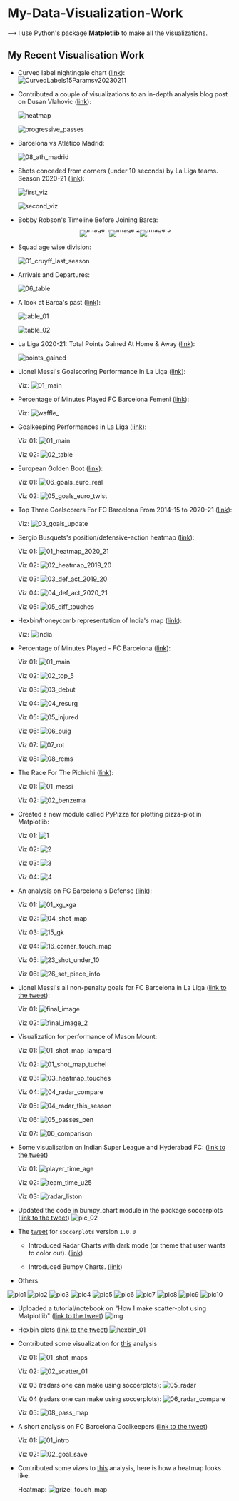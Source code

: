 # My-Data-Visualization-Work

⟿ I use Python's package **Matplotlib** to make all the visualizations.

## My Recent Visualisation Work

* Curved label nightingale chart ([link](https://x.com/slothfulwave612/status/1624444305418113027?s=20)):
  ![CurvedLabels15Paramsv20230211](https://github.com/Slothfulwave612/My-Data-Visualization-Work/assets/33928040/c67a219b-46be-4af4-ba75-5f2c79a2916d)

* Contributed a couple of visualizations to an in-depth analysis blog post on Dusan Vlahovic ([link](https://twitter.com/slothfulwave612/status/1409438954047246336](https://x.com/slothfulwave612/status/1483447207022202881?s=20))):

  ![heatmap](https://github.com/Slothfulwave612/My-Data-Visualization-Work/assets/33928040/9486f56b-8cfd-45d7-83cd-c8af99885571)

  ![progressive_passes](https://github.com/Slothfulwave612/My-Data-Visualization-Work/assets/33928040/2304a591-b142-4c25-a846-2ef7a5f4d8df)

* Barcelona vs Atlético Madrid:

  ![08_ath_madrid](https://github.com/Slothfulwave612/My-Data-Visualization-Work/assets/33928040/6ee0e71d-ca80-43f8-a4c3-35060d9cf71f)

* Shots conceded from corners (under 10 seconds) by La Liga teams. Season 2020-21 ([link](https://twitter.com/slothfulwave612/status/1409438954047246336)):
  
  ![first_viz](https://user-images.githubusercontent.com/33928040/148647577-c2f77dd0-f679-4f47-b818-28ab9406a9a3.jpg)
  
  ![second_viz](https://user-images.githubusercontent.com/33928040/148647590-6cdebb4e-6cc0-4f06-84fc-9814111a82a6.jpg)

* Bobby Robson's Timeline Before Joining Barca:

  <div style="display: flex; justify-content: center; line-height: 0;">
    <img src="https://github.com/Slothfulwave612/My-Data-Visualization-Work/assets/33928040/7f2e5408-40a8-4aa7-a27e-fd3900f7f7da" alt="Image 1" style="margin: 0; padding: 0;">
    <img src="https://github.com/Slothfulwave612/My-Data-Visualization-Work/assets/33928040/b8939bf0-14ce-4a73-ac3a-2799e5a1b92a" alt="Image 2" style="margin: 0; padding: 0;">
    <img src="https://github.com/Slothfulwave612/My-Data-Visualization-Work/assets/33928040/784a7aae-f6e4-4638-aa45-4b70acae7375" alt="Image 3" style="margin: 0; padding: 0;">
  </div>

* Squad age wise division:

  ![01_cruyff_last_season](https://github.com/Slothfulwave612/My-Data-Visualization-Work/assets/33928040/3d5c487b-fe43-434d-bc82-ab48813fe762)

* Arrivals and Departures:
  
  ![06_table](https://github.com/Slothfulwave612/My-Data-Visualization-Work/assets/33928040/7cc473f9-2dae-4878-b405-45c76253d885)

* A look at Barca's past ([link](https://twitter.com/slothfulwave612/status/1398682584184352770?s=20)):
  
  ![table_01](https://user-images.githubusercontent.com/33928040/148647506-b07b07a6-cdf6-4f78-863d-cae84233ce22.jpg)
  
  ![table_02](https://user-images.githubusercontent.com/33928040/148647529-7a4ac0fc-8365-49f4-86a9-4f9106dc766e.jpg)

* La Liga 2020-21: Total Points Gained At Home & Away ([link](https://twitter.com/slothfulwave612/status/1398366872878215168?s=20)):
  
  ![points_gained](https://user-images.githubusercontent.com/33928040/148647476-1b88b5de-96da-4289-aaec-eb5512d142cb.jpg)

* Lionel Messi's Goalscoring Performance In La Liga ([link](https://twitter.com/slothfulwave612/status/1394681828041056256?s=20)):
  
  Viz: ![01_main](https://user-images.githubusercontent.com/33928040/118683578-20e04e00-b81f-11eb-892c-981c0cf78149.jpg)

* Percentage of Minutes Played FC Barcelona Femeni ([link](https://twitter.com/slothfulwave612/status/1393954514810458120?s=20)):
  
  Viz: ![waffle_](https://user-images.githubusercontent.com/33928040/118403340-9ca99180-b68b-11eb-85d1-3b9a36e133fd.jpg)

* Goalkeeping Performances in La Liga ([link](https://twitter.com/slothfulwave612/status/1393917592675311616?s=20)):
  
  Viz 01: ![01_main](https://user-images.githubusercontent.com/33928040/118403379-bd71e700-b68b-11eb-91c1-1d9a7da06fcf.jpg)
  
  Viz 02: ![02_table](https://user-images.githubusercontent.com/33928040/118403395-c5318b80-b68b-11eb-963c-c9530ee727b2.jpg)

* European Golden Boot ([link](https://twitter.com/slothfulwave612/status/1392893492171444225?s=20)):
  
  Viz 01: ![06_goals_euro_real](https://user-images.githubusercontent.com/33928040/118163271-6b3c8600-b43f-11eb-8397-c104fcc4f2dc.jpg)

  Viz 02: ![05_goals_euro_twist](https://user-images.githubusercontent.com/33928040/118163283-6e377680-b43f-11eb-94dd-0779ffdf98bf.jpg)

* Top Three Goalscorers For FC Barcelona From 2014-15 to 2020-21 ([link](https://twitter.com/slothfulwave612/status/1392450387152572419?s=20)):

  Viz: ![03_goals_update](https://user-images.githubusercontent.com/33928040/117973270-cd1ac400-b349-11eb-8f6d-89cf0fd5169e.jpg)

* Sergio Busquets's position/defensive-action heatmap ([link](https://twitter.com/slothfulwave612/status/1392173213661024257?s=20)):

  Viz 01: ![01_heatmap_2020_21](https://user-images.githubusercontent.com/33928040/117972872-4bc33180-b349-11eb-9c83-28cbcb474647.jpg)
  
  Viz 02: ![02_heatmap_2019_20](https://user-images.githubusercontent.com/33928040/117972879-4ebe2200-b349-11eb-81ae-cdfa3583b578.jpg)
  
  Viz 03: ![03_def_act_2019_20](https://user-images.githubusercontent.com/33928040/117972886-5087e580-b349-11eb-9b49-f9339b6820df.jpg)
  
  Viz 04: ![04_def_act_2020_21](https://user-images.githubusercontent.com/33928040/117972889-51b91280-b349-11eb-88e6-3488f6d54e9f.jpg)
  
  Viz 05: ![05_diff_touches](https://user-images.githubusercontent.com/33928040/117972894-5382d600-b349-11eb-819b-a39764191d11.jpg)


* Hexbin/honeycomb representation of India's map ([link](https://twitter.com/slothfulwave612/status/1387117022031450116?s=20)):
  
  Viz: ![india](https://user-images.githubusercontent.com/33928040/116296485-ec491b80-a7b7-11eb-98b7-334828c28e7f.jpg)

* Percentage of Minutes Played - FC Barcelona ([link](https://twitter.com/slothfulwave612/status/1386682250326990851?s=20)):
  
  Viz 01: ![01_main](https://user-images.githubusercontent.com/33928040/116111557-630ce880-a6d4-11eb-91da-2430cc276d4a.jpg)

  Viz 02: ![02_top_5](https://user-images.githubusercontent.com/33928040/116111567-67390600-a6d4-11eb-907d-238ff8133f1d.jpg)
  
  Viz 03: ![03_debut](https://user-images.githubusercontent.com/33928040/116111587-6b652380-a6d4-11eb-9b27-0bef61f97a2d.jpg)

  Viz 04: ![04_resurg](https://user-images.githubusercontent.com/33928040/116111608-7029d780-a6d4-11eb-8390-23364cf9a952.jpg)

  Viz 05: ![05_injured](https://user-images.githubusercontent.com/33928040/116111638-761fb880-a6d4-11eb-8bb7-632aed95b4c9.jpg)

  Viz 06: ![06_puig](https://user-images.githubusercontent.com/33928040/116111654-7ae46c80-a6d4-11eb-89b8-0600dd2991fa.jpg)

  Viz 07: ![07_rot](https://user-images.githubusercontent.com/33928040/116111675-7f108a00-a6d4-11eb-849e-0b1fc90388ff.jpg)

  Viz 08: ![08_rems](https://user-images.githubusercontent.com/33928040/116111691-846dd480-a6d4-11eb-9854-11cdebc7c0f9.jpg)

* The Race For The Pichichi ([link](https://twitter.com/slothfulwave612/status/1385993686928936961)):
  
  Viz 01: ![01_messi](https://user-images.githubusercontent.com/33928040/115965866-c36f1f00-a548-11eb-849c-75d4f275c014.jpg)

  Viz 02: ![02_benzema](https://user-images.githubusercontent.com/33928040/115965871-ca962d00-a548-11eb-9149-6d4a42cbfcb5.jpg)

* Created a new module called PyPizza for plotting pizza-plot in Matplotlib:
  
  Viz 01: ![1](https://user-images.githubusercontent.com/33928040/114020519-4f1c5680-988d-11eb-8e73-c08d76f8c247.jpg)
  
  Viz 02: ![2](https://user-images.githubusercontent.com/33928040/114020533-53e10a80-988d-11eb-97b9-a5174d6db19b.jpg)
  
  Viz 03: ![3](https://user-images.githubusercontent.com/33928040/114020543-56436480-988d-11eb-832f-cf7f7d106b6d.jpg)
  
  Viz 04: ![4](https://user-images.githubusercontent.com/33928040/114020549-580d2800-988d-11eb-834b-7ec83d0e7efe.jpg)

* An analysis on FC Barcelona's Defense ([link](https://www.patreon.com/posts/49613854)):
  
  Viz 01: ![01_xg_xga](https://user-images.githubusercontent.com/33928040/112846166-61470980-90c3-11eb-9268-730d871c2b86.jpg)
  
  Viz 02: ![04_shot_map](https://user-images.githubusercontent.com/33928040/112849932-2c3cb600-90c7-11eb-989d-54c223a41e52.jpg)
  
  Viz 03: ![15_gk](https://user-images.githubusercontent.com/33928040/112850044-47a7c100-90c7-11eb-997a-beb7d12b7e13.jpg)
  
  Viz 04: ![16_corner_touch_map](https://user-images.githubusercontent.com/33928040/112850188-6b6b0700-90c7-11eb-95a7-1248ac34cd85.jpg)

  Viz 05: ![23_shot_under_10](https://user-images.githubusercontent.com/33928040/112850298-7faf0400-90c7-11eb-9d37-fdc175b6e158.jpg)

  Viz 06: ![26_set_piece_info](https://user-images.githubusercontent.com/33928040/112850361-8d648980-90c7-11eb-83ed-f5f03ce43870.jpg)
  
* Lionel Messi's all non-penalty goals for FC Barcelona in La Liga ([link to the tweet](https://twitter.com/slothfulwave612/status/1376607122075623425?s=20)):

  Viz 01: ![final_image](https://user-images.githubusercontent.com/33928040/112939406-0bb54000-9149-11eb-92c6-efa0f1aebdd6.jpg)
  
  Viz 02: ![final_image_2](https://user-images.githubusercontent.com/33928040/112939454-1ec81000-9149-11eb-8480-4486ce551035.jpg)

* Visualization for performance of Mason Mount:
  
  Viz 01: ![01_shot_map_lampard](https://user-images.githubusercontent.com/33928040/107977136-a82fe280-6fe0-11eb-8fb6-c50023434429.jpg)
  
  Viz 02: ![01_shot_map_tuchel](https://user-images.githubusercontent.com/33928040/107977155-aebe5a00-6fe0-11eb-87da-8c2b573ee984.jpg)

  Viz 03: ![03_heatmap_touches](https://user-images.githubusercontent.com/33928040/107977163-b1b94a80-6fe0-11eb-94e2-5d85964ba7df.jpg)
  
  Viz 04: ![04_radar_compare](https://user-images.githubusercontent.com/33928040/107977172-b3830e00-6fe0-11eb-8aea-e2083dc955af.jpg)
  
  Viz 05: ![04_radar_this_season](https://user-images.githubusercontent.com/33928040/107977176-b54cd180-6fe0-11eb-89da-963cb1a93053.jpg)
  
  Viz 06: ![05_passes_pen](https://user-images.githubusercontent.com/33928040/107977186-b847c200-6fe0-11eb-9907-7814bcaf45bc.jpg)

  Viz 07: ![06_comparison](https://user-images.githubusercontent.com/33928040/107977203-bbdb4900-6fe0-11eb-92f7-1665a28b5096.jpg)

* Some visualisation on Indian Super League and Hyderabad FC: ([link to the tweet](https://twitter.com/slothfulwave612/status/1359126086005624835?s=20))
  
  Viz 01: ![player_time_age](https://user-images.githubusercontent.com/33928040/106360908-19b13500-6341-11eb-9b6e-81051368293e.jpg)
  
  Viz 02: ![team_time_u25](https://user-images.githubusercontent.com/33928040/106360912-1cac2580-6341-11eb-9419-ad391eda97f9.jpg)
  
  Viz 03: ![radar_liston](https://user-images.githubusercontent.com/33928040/106360911-1b7af880-6341-11eb-93e5-78cfca79d3ee.jpg)

* Updated the code in bumpy_chart module in the package soccerplots ([link to the tweet](https://twitter.com/slothfulwave612/status/1350797618775900161/photo/1))
  ![pic_02](https://user-images.githubusercontent.com/33928040/105451471-a05f7580-5ca2-11eb-82b6-dd59749d40e4.jpg)
  
* The [tweet](https://twitter.com/slothfulwave612/status/1302687209439412224) for `soccerplots` version `1.0.0`
  
  * Introduced Radar Charts with dark mode (or theme that user wants to color out). ([link](https://twitter.com/slothfulwave612/status/1302687395867844609))
  
  * Introduced Bumpy Charts. ([link](https://twitter.com/slothfulwave612/status/1302688119955681280))
 
* Others:

![pic1](https://github.com/Slothfulwave612/My-Data-Visualization-Work/assets/33928040/eaf8727c-ebe2-4000-be4f-1b2384ab92d0)
![pic2](https://github.com/Slothfulwave612/My-Data-Visualization-Work/assets/33928040/9676dcee-4d18-4440-aa11-85276bf8fc9b)
![pic3](https://github.com/Slothfulwave612/My-Data-Visualization-Work/assets/33928040/05ed6fa2-a455-43a2-bf0d-94b97d81ba6c)
![pic4](https://github.com/Slothfulwave612/My-Data-Visualization-Work/assets/33928040/e5cc5307-265b-45fa-af2a-6bbfab0b7e06)
![pic5](https://github.com/Slothfulwave612/My-Data-Visualization-Work/assets/33928040/89085a37-4216-4866-af23-2a50fc5223b3)
![pic6](https://github.com/Slothfulwave612/My-Data-Visualization-Work/assets/33928040/0ecedebe-cc6b-4464-bd58-5b9f2e5d58c1)
![pic7](https://github.com/Slothfulwave612/My-Data-Visualization-Work/assets/33928040/8f17227d-c4d3-4c1b-bd7a-8e3f896b2ac5)
![pic8](https://github.com/Slothfulwave612/My-Data-Visualization-Work/assets/33928040/4cc0a50e-2bf3-413f-92e0-f81f953020fd)
![pic9](https://github.com/Slothfulwave612/My-Data-Visualization-Work/assets/33928040/1909a170-d891-4581-9563-0d3692379671)
![pic10](https://github.com/Slothfulwave612/My-Data-Visualization-Work/assets/33928040/d12eb3fc-16b2-47f0-90f2-ac47b6a99372)

* Uploaded a tutorial/notebook on "How I make scatter-plot using Matplotlib" ([link to the tweet](https://twitter.com/slothfulwave612/status/1350182105393741825))
  ![img](https://user-images.githubusercontent.com/33928040/105451683-f9c7a480-5ca2-11eb-9258-a4522a842a91.jpeg)
  
* Hexbin plots ([link to the tweet](https://twitter.com/slothfulwave612/status/1347617499848736768))
  ![hexbin_01](https://user-images.githubusercontent.com/33928040/105451824-385d5f00-5ca3-11eb-9998-649c3d3d9704.jpg)

* Contributed some visualization for [this](https://twitter.com/armbandmedia/status/1346500277415755777) analysis

  Viz 01: ![01_shot_maps](https://user-images.githubusercontent.com/33928040/105452003-8b371680-5ca3-11eb-92e5-ef7280d9bdd7.jpg)
  
  Viz 02: ![02_scatter_01](https://user-images.githubusercontent.com/33928040/105452026-91c58e00-5ca3-11eb-847c-8d675897fbf4.jpg)
  
  Viz 03 (radars one can make using soccerplots): ![05_radar](https://user-images.githubusercontent.com/33928040/105452029-92f6bb00-5ca3-11eb-8d5c-800bf1404df1.jpg)
  
  Viz 04 (radars one can make using soccerplots): ![06_radar_compare](https://user-images.githubusercontent.com/33928040/105452034-9427e800-5ca3-11eb-9fbe-f5c8044cf134.jpg)
  
  Viz 05: ![08_pass_map](https://user-images.githubusercontent.com/33928040/105452045-9a1dc900-5ca3-11eb-9cc5-f12c82f8243d.jpg)
  
* A short analysis on FC Barcelona Goalkeepers ([link to the tweet](https://twitter.com/armbandmedia/status/1342132046429220864))

  Viz 01: ![01_intro](https://user-images.githubusercontent.com/33928040/105452649-af472780-5ca4-11eb-9fce-464ecdf56a72.jpg)
  
  Viz 02: ![02_goal_save](https://user-images.githubusercontent.com/33928040/105452653-b110eb00-5ca4-11eb-8b28-dde0394f6472.jpg)
  
  
* Contributed some vizes to [this](https://twitter.com/armbandmedia/status/1336048126352740353) analysis, here is how a heatmap looks like:

  Heatmap: ![grizei_touch_map](https://user-images.githubusercontent.com/33928040/105452803-f3d2c300-5ca4-11eb-85af-e3f6d66d9ba4.jpg)
